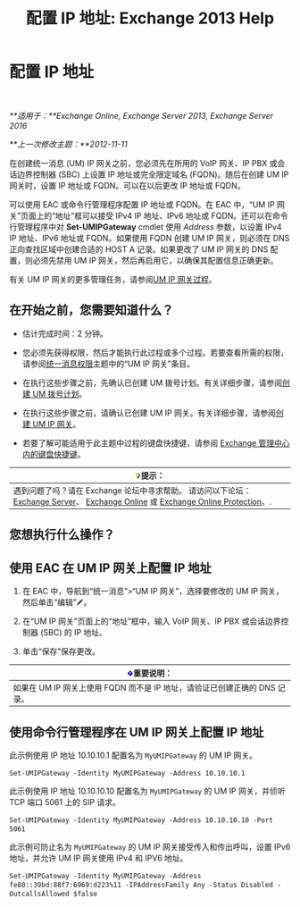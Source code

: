 ﻿---
title: '配置 IP 地址: Exchange 2013 Help'
TOCTitle: 配置 IP 地址
ms:assetid: 100541c1-2297-4c46-9602-b304736541a8
ms:mtpsurl: https://technet.microsoft.com/zh-cn/library/Bb266940(v=EXCHG.150)
ms:contentKeyID: 50489930
ms.date: 01/11/2018
mtps_version: v=EXCHG.150
ms.translationtype: HT
---

# 配置 IP 地址

 

_**适用于：**Exchange Online, Exchange Server 2013, Exchange Server 2016_

_**上一次修改主题：**2012-11-11_

在创建统一消息 (UM) IP 网关之前，您必须先在所用的 VoIP 网关、IP PBX 或会话边界控制器 (SBC) 上设置 IP 地址或完全限定域名 (FQDN)。随后在创建 UM IP 网关时，设置 IP 地址或 FQDN。可以在以后更改 IP 地址或 FQDN。

可以使用 EAC 或命令行管理程序配置 IP 地址或 FQDN。在 EAC 中，“UM IP 网关”页面上的“地址”框可以接受 IPv4 IP 地址、IPv6 地址或 FQDN。还可以在命令行管理程序中对 **Set-UMIPGateway** cmdlet 使用 *Address* 参数，以设置 IPv4 IP 地址、IPv6 地址或 FQDN。如果使用 FQDN 创建 UM IP 网关，则必须在 DNS 正向查找区域中创建合适的 HOST A 记录。如果更改了 UM IP 网关的 DNS 配置，则必须先禁用 UM IP 网关，然后再启用它，以确保其配置信息正确更新。

有关 UM IP 网关的更多管理任务，请参阅[UM IP 网关过程](um-ip-gateway-procedures-exchange-2013-help.md)。

## 在开始之前，您需要知道什么？

  - 估计完成时间：2 分钟。

  - 您必须先获得权限，然后才能执行此过程或多个过程。若要查看所需的权限，请参阅[统一消息权限](unified-messaging-permissions-exchange-2013-help.md)主题中的“UM IP 网关”条目。

  - 在执行这些步骤之前，先确认已创建 UM 拨号计划。有关详细步骤，请参阅[创建 UM 拨号计划](create-a-um-dial-plan-exchange-2013-help.md)。

  - 在执行这些步骤之前，请确认已创建 UM IP 网关。有关详细步骤，请参阅[创建 UM IP 网关](create-a-um-ip-gateway-exchange-2013-help.md)。

  - 若要了解可能适用于此主题中过程的键盘快捷键，请参阅 [Exchange 管理中心内的键盘快捷键](keyboard-shortcuts-in-the-exchange-admin-center-exchange-online-protection-help.md)。

<table>
<thead>
<tr class="header">
<th><img src="images/Bb124558.tip(EXCHG.150).gif" title="提示" alt="提示" />提示：</th>
</tr>
</thead>
<tbody>
<tr class="odd">
<td>遇到问题了吗？请在 Exchange 论坛中寻求帮助。 请访问以下论坛：<a href="https://go.microsoft.com/fwlink/p/?linkid=60612">Exchange Server</a>、 <a href="https://go.microsoft.com/fwlink/p/?linkid=267542">Exchange Online</a> 或 <a href="https://go.microsoft.com/fwlink/p/?linkid=285351">Exchange Online Protection</a>。.</td>
</tr>
</tbody>
</table>


## 您想执行什么操作？

## 使用 EAC 在 UM IP 网关上配置 IP 地址

1.  在 EAC 中，导航到“统一消息”\>“UM IP 网关”，选择要修改的 UM IP 网关，然后单击“编辑”![编辑图标](images/Bb124582.6f53ccb2-1f13-4c02-bea0-30690e6ea71d(EXCHG.150).gif "编辑图标")。

2.  在“UM IP 网关”页面上的“地址”框中，输入 VoIP 网关、IP PBX 或会话边界控制器 (SBC) 的 IP 地址。

3.  单击“保存”保存更改。

<table>
<thead>
<tr class="header">
<th><img src="images/Bb124558.important(EXCHG.150).gif" title="重要说明" alt="重要说明" />重要说明：</th>
</tr>
</thead>
<tbody>
<tr class="odd">
<td>如果在 UM IP 网关上使用 FQDN 而不是 IP 地址，请验证已创建正确的 DNS 记录。</td>
</tr>
</tbody>
</table>


## 使用命令行管理程序在 UM IP 网关上配置 IP 地址

此示例使用 IP 地址 10.10.10.1 配置名为 `MyUMIPGateway` 的 UM IP 网关。

    Set-UMIPGateway -Identity MyUMIPGateway -Address 10.10.10.1

此示例使用 IP 地址 10.10.10.10 配置名为 `MyUMIPGateway` 的 UM IP 网关，并侦听 TCP 端口 5061 上的 SIP 请求。

    Set-UMIPGateway -Identity MyUMIPGateway -Address 10.10.10.10 -Port 5061

此示例可防止名为 `MyUMIPGateway` 的 UM IP 网关接受传入和传出呼叫，设置 IPv6 地址，并允许 UM IP 网关使用 IPv4 和 IPV6 地址。

    Set-UMIPGateway -Identity MyUMIPGateway -Address fe80::39bd:88f7:6969:d223%11 -IPAddressFamily Any -Status Disabled -OutcallsAllowed $false

